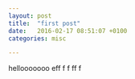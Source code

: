 ```yaml
---
layout: post
title:  "first post"
date:   2016-02-17 08:51:07 +0100
categories: misc

---
```




hellooooooo
eff
f
f
ff
f
